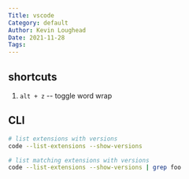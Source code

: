 ```yaml
---
Title: vscode
Category: default
Author: Kevin Loughead
Date: 2021-11-28
Tags:
---
```


## shortcuts

1. `alt + z` -- toggle word wrap

## CLI

```bash
# list extensions with versions
code --list-extensions --show-versions

# list matching extensions with versions
code --list-extensions --show-versions | grep foo
```
